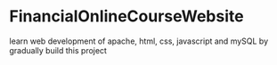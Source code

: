 # FinancialOnlineCourseWebsite
learn web development of apache, html, css, javascript and mySQL by gradually build this project
